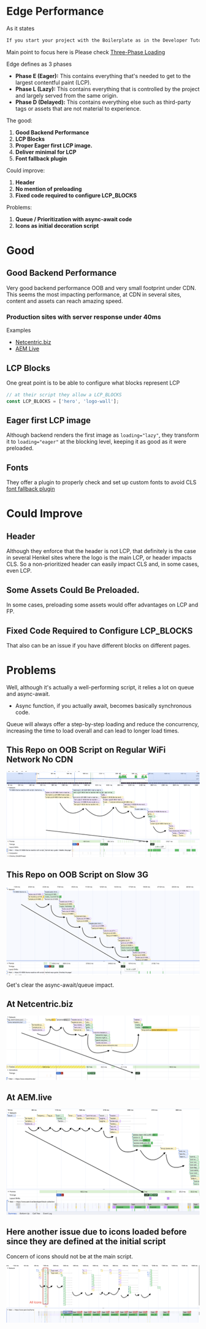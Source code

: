 # Edge Performance

As it states

```markdown
If you start your project with the Boilerplate as in the Developer Tutorial, you will get a very stable Lighthouse score that is 100. On every component of the lighthouse score there is some buffer for the project code to use and still be within the boundaries of a perfect 100 score.
```

Main point to focus here is
Please check
[Three-Phase Loading](https://www.aem.live/developer/keeping-it-100#three-phase-loading-e-l-d)

Edge defines as 3 phases

- **Phase E (Eager):** This contains everything that's needed to get to the largest contentful paint (LCP).
- **Phase L (Lazy):** This contains everything that is controlled by the project and largely served from the same origin.
- **Phase D (Delayed):** This contains everything else such as third-party tags or assets that are not material to experience.

The good:

1. **Good Backend Performance**
2. **LCP Blocks**
3. **Proper Eager first LCP image.**
4. **Deliver minimal for LCP**
5. **Font fallback plugin**

Could improve:

1. **Header**
2. **No mention of preloading**
3. **Fixed code required to configure LCP_BLOCKS**

Problems:

1. **Queue / Prioritization with async-await code**
2. **Icons as initial decoration script**

# Good

## Good Backend Performance

Very good backend performance OOB and very small footprint under CDN.
This seems the most impacting performance, at CDN in several sites, content and assets can reach amazing speed.

### Production sites with server response under 40ms

Examples

- [Netcentric.biz](https://www.netcentric.biz/)
- [AEM Live](https://www.aem.live/home)

## LCP Blocks

One great point is to be able to configure what blocks represent LCP

```javascript
// at their script they allow a LCP_BLOCKS
const LCP_BLOCKS = ['hero', 'logo-wall'];
```

## Eager first LCP image

Although backend renders the first image as `loading="lazy"`, they transform it to `loading="eager"` at the blocking level, keeping it as good as it were preloaded.

## Fonts

They offer a plugin to properly check and set up custom fonts to avoid CLS [font fallback plugin](https://www.aem.live/developer/font-fallback)

# Could Improve

## Header

Although they enforce that the header is not LCP, that definitely is the case in several Henkel sites where the logo is the main LCP, or header impacts CLS. So a non-prioritized header can easily impact CLS and, in some cases, even LCP.

## Some Assets Could Be Preloaded.

In some cases, preloading some assets would offer advantages on LCP and FP.

## Fixed Code Required to Configure LCP_BLOCKS

That also can be an issue if you have different blocks on different pages.

# Problems

Well, although it's actually a well-performing script, it relies a lot on queue and async-await.

- Async function, if you actually await, becomes basically synchronous code.

Queue will always offer a step-by-step loading and reduce the concurrency, increasing the time to load overall and can lead to longer load times.

## This Repo on OOB Script on Regular WiFi Network No CDN

![OOB script on regular WiFi network no CDN](../assets/franklin-regular-network.png)

## This Repo on OOB Script on Slow 3G

![OOB script on slow 3G](../assets/franklin-slow3g-network.png)

Get's clear the async-await/queue impact.

## At Netcentric.biz

![Netcentric.biz](../assets/netcentricbiz.png)

## At AEM.live

![AEM.live](../assets/aemlive1.png)

## Here another issue due to icons loaded before since they are defined at the initial script

Concern of icons should not be at the main script.

![AEM.live](../assets/aemlive2.png)